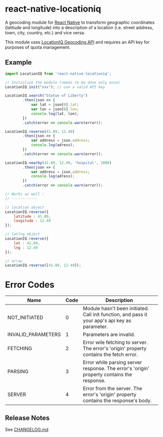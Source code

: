 # react-native-locationiq

A geocoding module for [React Native](https://github.com/facebook/react-native) to transform geographic coordinates (latitude and longitude) into a description of a location (i.e. street address, town, city, country, etc.) and vice versa.

This module uses [LocationIQ Geocoding API](https://locationiq.com/docs) and requires an API key for purposes of quota management.

## Example

```js
import LocationIQ from 'react-native-locationiq';

// Initialize the module (needs to be done only once)
LocationIQ.init("xxx"); // use a valid API key

LocationIQ.search("Statue of Liberty")
		.then(json => {
			var lat = json[0].lat;
			var lon = json[0].lon;
			console.log(lat, lon);
		})
		.catch(error => console.warn(error));

LocationIQ.reverse(41.89, 12.49)
		.then(json => {
			var address = json.address;
			console.log(adress);
		})
		.catch(error => console.warn(error));

LocationIQ.nearby(41.89, 12.49, 'hospital', 1000)
		.then(json => {
			var address = json.address;
			console.log(adress);
		})
		.catch(error => console.warn(error));

// Works as well :
// ------------

// location object
LocationIQ.reverse({
	latitude : 41.89,
	longitude : 12.49
});

// latlng object
LocationIQ.reverse({
	lat : 41.89,
	lng : 12.49
});

// array
LocationIQ.reverse([41.89, 12.49]);
```

# Error Codes
| Name | Code | Description |
| --- | --- | --- |
| NOT_INITIATED | 0 | Module hasn't been initiated. Call init function, and pass it your app's api key as parameter. |
| INVALID_PARAMETERS | 1 | Parameters are invalid. |
| FETCHING | 2 | Error wile fetching to server. The error's 'origin' property contains the fetch error. |
| PARSING | 3 | Error while parsing server response. The error's 'origin' property contains the response. |
| SERVER | 4 | Error from the server. The error's 'origin' property contains the response's body. |


## Release Notes

See [CHANGELOG.md](https://github.com/ogabiru/react-native-locationiq/blob/master/CHANGELOG.md)
